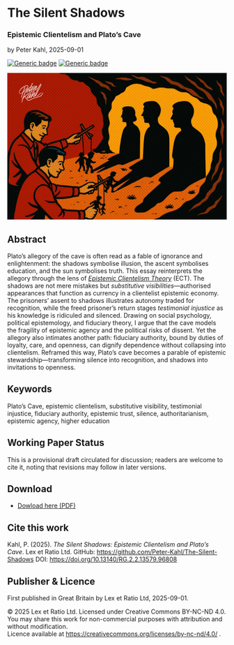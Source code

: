 # The Silent Shadows

### Epistemic Clientelism and Plato’s Cave

by Peter Kahl, 2025-09-01

[![Generic badge](https://img.shields.io/badge/DOI-10.13140%2FRG.2.2.13579.96808-blue.svg)](https://doi.org/10.13140/RG.2.2.13579.96808) [![Generic badge](https://img.shields.io/badge/ORCID-0009.0003.1616.4843-green.svg)](https://orcid.org/0009-0003-1616-4843)

![alt text](https://github.com/Peter-Kahl/The-Silent-Shadows/blob/main/cave_of_shadows.jpg?raw=true)

## Abstract

Plato’s allegory of the cave is often read as a fable of ignorance and enlightenment: the shadows symbolise illusion, the ascent symbolises education, and the sun symbolises truth. This essay reinterprets the allegory through the lens of [_Epistemic Clientelism Theory_](https://github.com/Peter-Kahl/Epistemic-Clientelism-Theory) (ECT). The shadows are not mere mistakes but _substitutive visibilities_—authorised appearances that function as currency in a clientelist epistemic economy. The prisoners’ assent to shadows illustrates autonomy traded for recognition, while the freed prisoner’s return stages _testimonial injustice_ as his knowledge is ridiculed and silenced. Drawing on social psychology, political epistemology, and fiduciary theory, I argue that the cave models the fragility of epistemic agency and the political risks of dissent. Yet the allegory also intimates another path: fiduciary authority, bound by duties of loyalty, care, and openness, can dignify dependence without collapsing into clientelism. Reframed this way, Plato’s cave becomes a parable of epistemic stewardship—transforming silence into recognition, and shadows into invitations to openness.

## Keywords

Plato’s Cave, epistemic clientelism, substitutive visibility, testimonial injustice, fiduciary authority, epistemic trust, silence, authoritarianism, epistemic agency, higher education

## Working Paper Status

This is a provisional draft circulated for discussion; readers are welcome to cite it, noting that revisions may follow in later versions.

## Download

- [Dowload here (PDF)](https://raw.githubusercontent.com/Peter-Kahl/The-Silent-Shadows/master/Kahl_P_The_Silent_Shadows_01-SEP-2025.pdf)

## Cite this work

Kahl, P. (2025). _The Silent Shadows: Epistemic Clientelism and Plato’s Cave_. Lex et Ratio Ltd. GitHub: https://github.com/Peter-Kahl/The-Silent-Shadows DOI: https://doi.org/10.13140/RG.2.2.13579.96808

## Publisher & Licence

First published in Great Britain by Lex et Ratio Ltd, 2025-09-01.

© 2025 Lex et Ratio Ltd. Licensed under Creative Commons BY-NC-ND 4.0.\
You may share this work for non-commercial purposes with attribution and without modification.\
Licence available at https://creativecommons.org/licenses/by-nc-nd/4.0/ .
